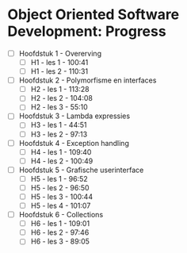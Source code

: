 # Object Oriented Software Development: Progress


- [ ] Hoofdstuk 1 - Overerving
    - [ ] H1 - les 1 - 100:41
    - [ ] H1 - les 2 - 110:31
- [ ] Hoofdstuk 2 - Polymorfisme en interfaces
    - [ ] H2 - les 1 - 113:28
    - [ ] H2 - les 2 - 104:08
    - [ ] H2 - les 3 - 55:10
- [ ] Hoofdstuk 3 - Lambda expressies
    - [ ] H3 - les 1 - 44:51
    - [ ] H3 - les 2 - 97:13
- [ ] Hoofdstuk 4 - Exception handling
    - [ ] H4 - les 1 - 109:40
    - [ ] H4 - les 2 - 100:49
- [ ] Hoofdstuk 5 - Grafische userinterface
    - [ ] H5 - les 1 - 96:52
    - [ ] H5 - les 2 - 96:50
    - [ ] H5 - les 3 - 100:44
    - [ ] H5 - les 4 - 101:07
- [ ] Hoofdstuk 6 - Collections
    - [ ] H6 - les 1 - 109:01
    - [ ] H6 - les 2 - 97:46
    - [ ] H6 - les 3 - 89:05